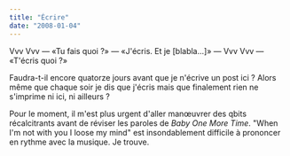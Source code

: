 ```yaml
---
title: "Écrire"
date: "2008-01-04"
---
```


Vvv Vvv — «Tu fais quoi ?» — «J'écris. Et je \[blabla...\]» — Vvv Vvv — «T'écris quoi ?»

Faudra-t-il encore quatorze jours avant que je n'écrive un post ici ? Alors même que chaque soir je dis que j'écris mais que finalement rien ne s'imprime ni ici, ni ailleurs ?

Pour le moment, il m'est plus urgent d'aller manœuvrer des qbits récalcitrants avant de réviser les paroles de _Baby One More Time_. "When I'm not with you I loose my mind" est insondablement difficile à prononcer en rythme avec la musique. Je trouve.
